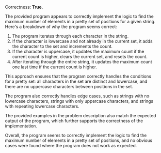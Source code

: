 Correctness: **True**.

The provided program appears to correctly implement the logic to find the maximum number of elements in a pretty set of positions for a given string. Here's a breakdown of why the program seems correct:

1. The program iterates through each character in the string.
2. If the character is lowercase and not already in the current set, it adds the character to the set and increments the count.
3. If the character is uppercase, it updates the maximum count if the current count is higher, clears the current set, and resets the count.
4. After iterating through the entire string, it updates the maximum count one last time if the current count is higher.

This approach ensures that the program correctly handles the conditions for a pretty set: all characters in the set are distinct and lowercase, and there are no uppercase characters between positions in the set.

The program also correctly handles edge cases, such as strings with no lowercase characters, strings with only uppercase characters, and strings with repeating lowercase characters.

The provided examples in the problem description also match the expected output of the program, which further supports the correctness of the implementation.

Overall, the program seems to correctly implement the logic to find the maximum number of elements in a pretty set of positions, and no obvious cases were found where the program does not work as expected.